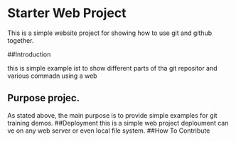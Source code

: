 # Starter Web Project
This is a simple website project for showing how to use git and github together.


##Introduction

this is simple example ist to show different parts of tha git repositor and various commadn using a web
## Purpose projec.

As stated above, the main purpose is to provide simple examples for git training demos.
##Deployment
this is a simple web project deploument can ve on any web server or even local file system.
##How To Contribute